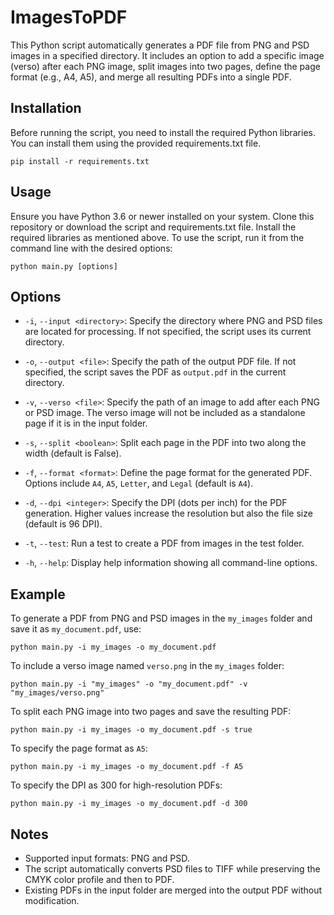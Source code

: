 # ImagesToPDF

This Python script automatically generates a PDF file from PNG and PSD images in a specified directory. It includes an option to add a specific image (verso) after each PNG image, split images into two pages, define the page format (e.g., A4, A5), and merge all resulting PDFs into a single PDF.

## Installation

Before running the script, you need to install the required Python libraries. You can install them using the provided requirements.txt file.

```
pip install -r requirements.txt
```

## Usage

Ensure you have Python 3.6 or newer installed on your system. Clone this repository or download the script and requirements.txt file. Install the required libraries as mentioned above. To use the script, run it from the command line with the desired options:

```
python main.py [options]
```

## Options

- `-i`, `--input <directory>`: Specify the directory where PNG and PSD files are located for processing. If not specified, the script uses its current directory.

- `-o`, `--output <file>`: Specify the path of the output PDF file. If not specified, the script saves the PDF as `output.pdf` in the current directory.

- `-v`, `--verso <file>`: Specify the path of an image to add after each PNG or PSD image. The verso image will not be included as a standalone page if it is in the input folder.

- `-s`, `--split <boolean>`: Split each page in the PDF into two along the width (default is False).

- `-f`, `--format <format>`: Define the page format for the generated PDF. Options include `A4`, `A5`, `Letter`, and `Legal` (default is `A4`).

- `-d`, `--dpi <integer>`: Specify the DPI (dots per inch) for the PDF generation. Higher values increase the resolution but also the file size (default is 96 DPI).

- `-t`, `--test`: Run a test to create a PDF from images in the test folder.

- `-h`, `--help`: Display help information showing all command-line options.

## Example

To generate a PDF from PNG and PSD images in the `my_images` folder and save it as `my_document.pdf`, use:

```
python main.py -i my_images -o my_document.pdf
```

To include a verso image named `verso.png` in the `my_images` folder:

```
python main.py -i "my_images" -o "my_document.pdf" -v "my_images/verso.png"
```

To split each PNG image into two pages and save the resulting PDF:

```
python main.py -i my_images -o my_document.pdf -s true
```

To specify the page format as `A5`:

```
python main.py -i my_images -o my_document.pdf -f A5
```

To specify the DPI as 300 for high-resolution PDFs:

```
python main.py -i my_images -o my_document.pdf -d 300
```

## Notes

- Supported input formats: PNG and PSD.
- The script automatically converts PSD files to TIFF while preserving the CMYK color profile and then to PDF.
- Existing PDFs in the input folder are merged into the output PDF without modification.
